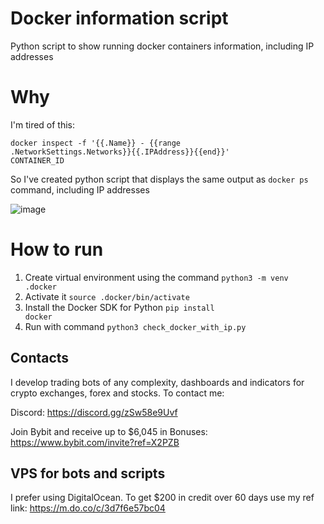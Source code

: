# Docker information script
Python script to show running docker containers information, including IP addresses

# Why
I'm tired of this:

<code>docker inspect -f '{{.Name}} - {{range .NetworkSettings.Networks}}{{.IPAddress}}{{end}}' CONTAINER_ID</code>

So I've created python script that displays the same output as <code>docker ps</code> command, including IP addresses

![image](https://github.com/ryu878/docker_name_and_ip/assets/81808867/6e718914-47c3-4cd2-a475-c913a54990d5)

# How to run
1. Create virtual environment using the command
   <code>python3 -m venv .docker</code>
2. Activate it
  <code>source .docker/bin/activate</code>
3. Install the Docker SDK for Python
   <code>pip install docker</code>
4. Run with command <code>python3 check_docker_with_ip.py</code>


## Contacts
I develop trading bots of any complexity, dashboards and indicators for crypto exchanges, forex and stocks.
To contact me:

Discord: https://discord.gg/zSw58e9Uvf

Join Bybit and receive up to $6,045 in Bonuses: https://www.bybit.com/invite?ref=X2PZB

## VPS for bots and scripts
I prefer using DigitalOcean. 
To get $200 in credit over 60 days use my ref link: https://m.do.co/c/3d7f6e57bc04
